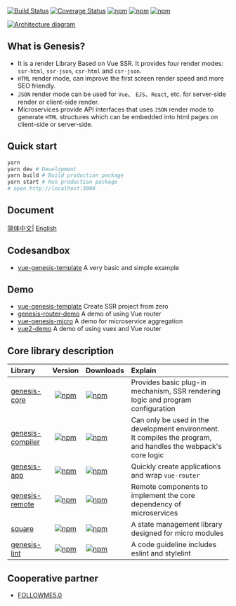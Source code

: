 [![Build Status](https://travis-ci.org/fmfe/genesis.svg?branch=master)](https://travis-ci.org/fmfe/genesis)
[![Coverage Status](https://coveralls.io/repos/github/fmfe/genesis/badge.svg?branch=master)](https://coveralls.io/github/fmfe/genesis?branch=master)
[![npm](https://img.shields.io/npm/v/@fmfe/genesis-core.svg)](https://www.npmjs.com/package/@fmfe/genesis-core) 
[![npm](https://img.shields.io/npm/dm/@fmfe/genesis-core.svg)](https://www.npmjs.com/package/@fmfe/genesis-core)
[![npm](https://img.shields.io/npm/dt/@fmfe/genesis-core.svg)](https://www.npmjs.com/package/@fmfe/genesis-core)

[![Architecture diagram](https://fmfe.github.io/genesis-docs/renderer.jpg?v=1)](https://fmfe.github.io/genesis-docs/guide/renderer.html)

## What is Genesis?
- It is a render Library Based on Vue SSR. It provides four render modes: `ssr-html`, `ssr-json`, `csr-html` and `csr-json`.    
- `HTML` render mode, can improve the first screen render speed and more SEO friendly.
- `JSON` render mode can be used for `Vue`、 `EJS`、`React`, etc. for server-side render or client-side render.
- Microservices provide API interfaces that uses `JSON` render mode to generate `HTML` structures which can be embedded into html pages on client-side or server-side.  

## Quick start
```bash
yarn
yarn dev # Development
yarn build # Build production package
yarn start # Run production package
# open http://localhost:3000
```

## Document
[简体中文](https://fmfe.github.io/genesis-docs/guide/)| [English](https://anish2690.github.io/genesis-docs-en/)


## Codesandbox
- [vue-genesis-template](https://codesandbox.io/s/condescending-architecture-ifgpt) A very basic and simple example

## Demo
- [vue-genesis-template](https://github.com/fmfe/vue-genesis-template) Create SSR project from zero
- [genesis-router-demo](https://github.com/fmfe/genesis-router-demo) A demo of using Vue router
- [vue-genesis-micro](https://github.com/fmfe/vue-genesis-micro) A demo for microservice aggregation
- [vue2-demo](https://github.com/lzxb/vue2-demo) A demo of using vuex and Vue router

## Core library description
|Library|Version|Downloads|Explain|
|:-|:-:|:-|:-|
|[genesis-core](https://fmfe.github.io/genesis-docs/core/)|[![npm](https://img.shields.io/npm/v/@fmfe/genesis-core.svg)](https://www.npmjs.com/package/@fmfe/genesis-core) |[![npm](https://img.shields.io/npm/dm/@fmfe/genesis-core.svg)](https://www.npmjs.com/package/@fmfe/genesis-core)|Provides basic plug-in mechanism, SSR rendering logic and program configuration|
|[genesis-compiler](https://fmfe.github.io/genesis-docs/compiler/)|[![npm](https://img.shields.io/npm/v/@fmfe/genesis-compiler.svg)](https://www.npmjs.com/package/@fmfe/genesis-compiler) |[![npm](https://img.shields.io/npm/dm/@fmfe/genesis-compiler.svg)](https://www.npmjs.com/package/@fmfe/genesis-compiler)|Can only be used in the development environment. It compiles the program, and handles the webpack's core logic|
|[genesis-app](https://fmfe.github.io/genesis-docs/app/)|[![npm](https://img.shields.io/npm/v/@fmfe/genesis-app.svg)](https://www.npmjs.com/package/@fmfe/genesis-app) |[![npm](https://img.shields.io/npm/dm/@fmfe/genesis-app.svg)](https://www.npmjs.com/package/@fmfe/genesis-app)|Quickly create applications and wrap `vue-router`|
|[genesis-remote](https://fmfe.github.io/genesis-docs/remote/)|[![npm](https://img.shields.io/npm/v/@fmfe/genesis-remote.svg)](https://www.npmjs.com/package/@fmfe/genesis-remote) |[![npm](https://img.shields.io/npm/dm/@fmfe/genesis-remote.svg)](https://www.npmjs.com/package/@fmfe/genesis-remote)|Remote components to implement the core dependency of microservices|
|[square](https://www.npmjs.com/package/@fmfe/square)|[![npm](https://img.shields.io/npm/v/@fmfe/square.svg)](https://www.npmjs.com/package/@fmfe/square) |[![npm](https://img.shields.io/npm/dm/@fmfe/square.svg)](https://www.npmjs.com/package/@fmfe/square)|A state management library designed for micro modules|
|[genesis-lint](https://www.npmjs.com/package/@fmfe/genesis-lint)|[![npm](https://img.shields.io/npm/v/@fmfe/genesis-lint.svg)](https://www.npmjs.com/package/@fmfe/genesis-lint) |[![npm](https://img.shields.io/npm/dm/@fmfe/genesis-lint.svg)](https://www.npmjs.com/package/@fmfe/genesis-lint)|A code guideline includes eslint and stylelint| 

## Cooperative partner
- [FOLLOWME5.0](https://www.followme.com/)
